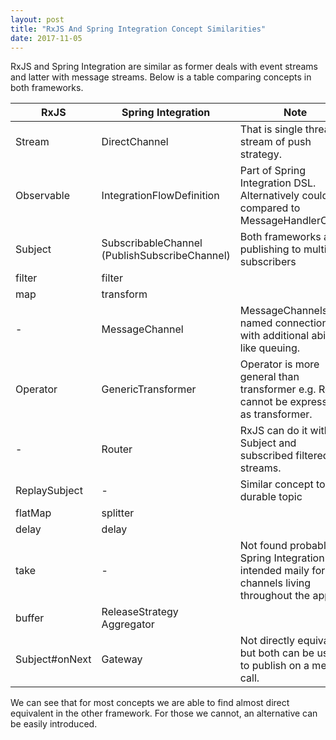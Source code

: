 ```yaml
---
layout: post
title: "RxJS And Spring Integration Concept Similarities"
date: 2017-11-05
---
```

RxJS and Spring Integration are similar as former deals with event streams and latter with message streams. Below is a table comparing concepts in both frameworks. 

|RxJS          |Spring Integration |Note|
|--------------|-------------------|-----------------------------|
|Stream        |DirectChannel|That is single threaded stream of push strategy.| 
|Observable    |IntegrationFlowDefinition|Part of Spring Integration DSL. Alternatively could be compared to MessageHandlerChain. |
|Subject       |SubscribableChannel (PublishSubscribeChannel)|Both frameworks allow publishing to multiple subscribers|
|filter        |filter    ||
|map           |transform ||
|-             |MessageChannel     |MessageChannels are named connections with additional abilities like queuing.| 
|Operator      |GenericTransformer |Operator is more general than transformer e.g. Router cannot be expressed as transformer. |
|-             |Router    |RxJS can do it with Subject and subscribed filtered streams. |
|ReplaySubject |-         |Similar concept to durable topic| 
|flatMap       |splitter  ||
|delay         |delay     ||  
|take          |-         |Not found probably as Spring Integration is intended maily for channels living throughout the app.|
|buffer        |ReleaseStrategy Aggregator|
|Subject#onNext|Gateway  |Not directly equivalent but both can be used to publish on a method call.|


We can see that for most concepts we are able to find almost direct equivalent in the other framework. For those we cannot, an alternative can be easily introduced.